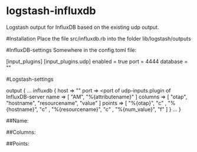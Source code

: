 logstash-influxdb
=================

Logstash output for InfluxDB based on the existing udp output.

#Installation 
Place the file src/influxdb.rb into the folder lib/logstash/outputs

#InfluxDB-settings
Somewhere in the config.toml file:

[input_plugins]
  [input_plugins.udp]
    enabled = true
    port = 4444
    database = "<database-name>"

#Logstash-settings

output {
  ...
  influxdb {
    host     => "<hostname or IP of InfluxDB-server>"
    port     => <port of udp-inputs.plugin of InfluxDB-server
    name     => [ "AM", "%{attributename}" ]
    columns  => [ "otap", "hostname", "resourcename", "value" ]
    points   => [ "%{otap}", "c"
                , "%{hostname}", "c"
                , "%{resourcename}", "c"
                , "%{num_value}", "f" ]
  }
  ...
}

##Name:

##Columns:

##Points: